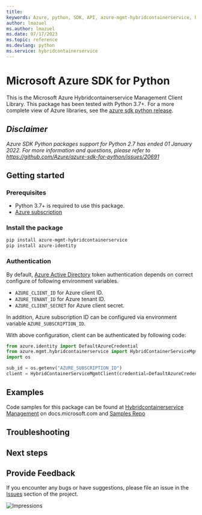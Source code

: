 ```yaml
---
title: 
keywords: Azure, python, SDK, API, azure-mgmt-hybridcontainerservice, hybridcontainerservice
author: lmazuel
ms.author: lmazuel
ms.date: 07/17/2023
ms.topic: reference
ms.devlang: python
ms.service: hybridcontainerservice
---
```

# Microsoft Azure SDK for Python

This is the Microsoft Azure Hybridcontainerservice Management Client Library.
This package has been tested with Python 3.7+.
For a more complete view of Azure libraries, see the [azure sdk python release](https://aka.ms/azsdk/python/all).

## _Disclaimer_

_Azure SDK Python packages support for Python 2.7 has ended 01 January 2022. For more information and questions, please refer to https://github.com/Azure/azure-sdk-for-python/issues/20691_

## Getting started

### Prerequisites

- Python 3.7+ is required to use this package.
- [Azure subscription](https://azure.microsoft.com/free/)

### Install the package

```bash
pip install azure-mgmt-hybridcontainerservice
pip install azure-identity
```

### Authentication

By default, [Azure Active Directory](https://aka.ms/awps/aad) token authentication depends on correct configure of following environment variables.

- `AZURE_CLIENT_ID` for Azure client ID.
- `AZURE_TENANT_ID` for Azure tenant ID.
- `AZURE_CLIENT_SECRET` for Azure client secret.

In addition, Azure subscription ID can be configured via environment variable `AZURE_SUBSCRIPTION_ID`.

With above configuration, client can be authenticated by following code:

```python
from azure.identity import DefaultAzureCredential
from azure.mgmt.hybridcontainerservice import HybridContainerServiceMgmtClient
import os

sub_id = os.getenv("AZURE_SUBSCRIPTION_ID")
client = HybridContainerServiceMgmtClient(credential=DefaultAzureCredential(), subscription_id=sub_id)
```

## Examples


Code samples for this package can be found at [Hybridcontainerservice Management](/samples/browse/?languages=python&term=Getting%20started%20-%20Managing&terms=Getting%20started%20-%20Managing) on docs.microsoft.com and [Samples Repo](https://aka.ms/azsdk/python/mgmt/samples)


## Troubleshooting

## Next steps

## Provide Feedback

If you encounter any bugs or have suggestions, please file an issue in the
[Issues](https://github.com/Azure/azure-sdk-for-python/issues)
section of the project. 


![Impressions](https://azure-sdk-impressions.azurewebsites.net/api/impressions/azure-sdk-for-python%2Fazure-mgmt-hybridcontainerservice%2FREADME.png)

